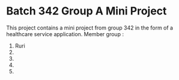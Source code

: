 # Batch 342 Group A Mini Project

This project contains a mini project from group 342 in the form of a healthcare service application.
Member group :
1. Ruri
2. 
3. 
4. 
5. 
